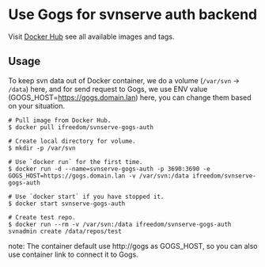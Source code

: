 # Use Gogs for svnserve auth backend

Visit [Docker Hub](https://hub.docker.com/r/ifreedom/svnserve-gogs-auth/) see all available images and tags.

## Usage

To keep svn data out of Docker container, we do a volume (`/var/svn` -> `/data`) here, and for send request to Gogs, we use ENV value (GOGS_HOST=https://gogs.domain.lan) here, you can change them based on your situation.

```
# Pull image from Docker Hub.
$ docker pull ifreedom/svnserve-gogs-auth

# Create local directory for volume.
$ mkdir -p /var/svn

# Use `docker run` for the first time.
$ docker run -d --name=svnserve-gogs-auth -p 3690:3690 -e GOGS_HOST=https://gogs.domain.lan -v /var/svn:/data ifreedom/svnserve-gogs-auth

# Use `docker start` if you have stopped it.
$ docker start svnserve-gogs-auth

# Create test repo.
$ docker run --rm -v /var/svn:/data ifreedom/svnserve-gogs-auth svnadmin create /data/repos/test
```

note: The container default use http://gogs as GOGS_HOST, so you can also use container link to connect it to Gogs.

